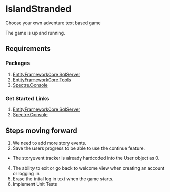 # IslandStranded
Choose your own adventure text based game

The game is up and running. 

## Requirements

### Packages

1. [EntityFrameworkCore SqlServer](https://www.nuget.org/packages/Microsoft.EntityFrameworkCore.SqlServer/)
2. [EntityFrameworkCore Tools](https://www.nuget.org/packages/Microsoft.EntityFrameworkCore.Tools/7.0.0-preview.7.22376.2)
3. [Spectre.Console](https://www.nuget.org/packages/Spectre.Console/0.44.1-preview.0.42)

### Get Started Links

1. [EntityFrameworkCore SqlServer](https://docs.microsoft.com/en-us/ef/core/get-started/overview/first-app?tabs=visual-studio)
2. [Spectre.Console](https://spectreconsole.net/quick-start)

## Steps moving forward

1. We need to add more story events.
2. Save the users progress to be able to use the continue feature. 
  - The storyevent tracker is already hardcoded into the User object as 0.
4. The ability to exit or go back to welcome view when creating an account or logging in.
5. Erase the intial log in text when the game starts.
6. Implement Unit Tests
